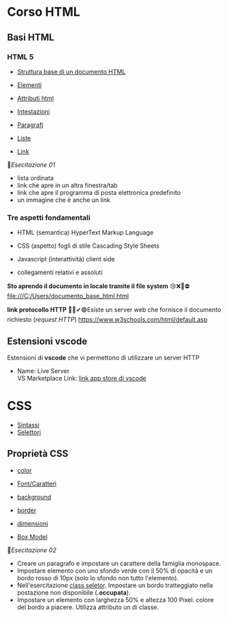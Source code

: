 

# Corso HTML 

## Basi HTML

### HTML 5

- [Struttura base di un documento HTML](https://www.w3schools.com/html/default.asp)

- [Elementi](https://www.w3schools.com/html/html_elements.asp)
- [Attributi html](https://www.w3schools.com/html/html_attributes.asp)
- [Intestazioni](https://www.w3schools.com/html/html_headings.asp)
- [Paragrafi](https://www.w3schools.com/html/html_paragraphs.asp)
- [Liste](https://www.w3schools.com/html/html_lists.asp) 
- [Link](https://www.w3schools.com/html/html_links.asp) 


🧧*Esecitazione 01*
- lista ordinata
- link che apre in un altra finestra/tab
- link che apre il programma di posta elettronica predefinito
- un immagine  che è anche un link


### Tre aspetti fondamentali

- HTML (semantica) HyperText Markup Language
- CSS (aspetto) fogli di stile  Cascading Style Sheets
- Javascript (interattività) client side

- collegamenti relativi e assoluti

**Sto aprendo il documento in locale tramite il file system**
😢❌🚫⛔[file:///C:/Users/documento_base_html.html
](locale)

**link protocollo HTTP**
💚✅✔🟢Esiste un server web che fornisce il documento richiesto (*request HTTP*)
https://www.w3schools.com/html/default.asp

## Estensioni vscode
Estensioni di **vscode** che vi permettono di utilizzare un server HTTP


- Name: Live Server<br>
  VS Marketplace Link: [link app store di vscode](https://marketplace.visualstudio.com/items?itemName=ritwickdey.LiveServer)




# CSS

  - [Sintassi](https://www.w3schools.com/css/css_syntax.asp)
  - [Selettori](https://www.w3schools.com/css/css_selectors.asp)

## Proprietà CSS
  - [color](https://www.w3schools.com/css/css_colors.asp)
  - [Font/Caratteri](https://www.w3schools.com/css/css_font.asp)
  - [background](https://www.w3schools.com/css/css_background.asp)
  - [border](https://www.w3schools.com/css/css_border.asp)
  - [dimensioni](https://www.w3schools.com/css/css_dimension.asp)

  - [Box Model](https://www.w3schools.com/css/css_boxmodel.asp)



🧧*Esecitazione 02*

- Creare un  paragrafo e impostare un carattere della famiglia monospace.
- Impostare elemento con uno sfondo  verde con il 50% di opacità e un bordo rosso di 10px (solo lo sfondo non tutto l'elemento). 
- Nell'esercitazione [class seletor](./selettori_css/class_selector.html).
Impostare un bordo tratteggiato nella postazione non disponibile (**.occupata**).
- Impostare un elemento con larghezza 50% e altezza 100 Pixel. colore del bordo a piacere. Utilizza attributo un di classe.